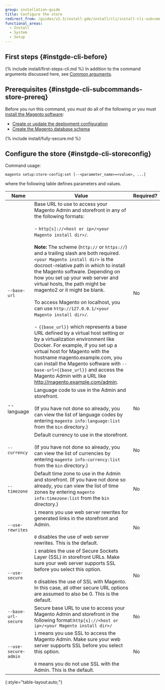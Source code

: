 ```yaml
---
group: installation-guide
title: Configure the store
redirect_from: /guides/v2.3/install-gde/install/cli/install-cli-subcommands-store.html
functional_areas:
  - Install
  - System
  - Setup
---
```


## First steps {#instgde-cli-before}

{% include install/first-steps-cli.md %}
In addition to the command arguments discussed here, see [Common arguments]({{page.baseurl}}/install/command-line/getting-started.html#instgde-cli-subcommands-common).

## Prerequisites {#instgde-cli-subcommands-store-prereq}

Before you run this command, you must do all of the following _or_ you must [install the Magento software]({{page.baseurl}}/install/command-line/install.html):

* [Create or update the deployment configuration]({{page.baseurl}}/install/command-line/configure-deployment.html)
* [Create the Magento database schema]({{page.baseurl}}/install/command-line/configure-database.html)

{% include install/fully-secure.md %}

## Configure the store {#instgde-cli-storeconfig}

Command usage:

```
magento setup:store-config:set [--<parameter_name>=<value>, ...]
```

where the following table defines parameters and values.

| Name                 | Value                                                                                                                                                                                                                                                                                                                                                                                                                                                                                                                                                                                                                                                                                                                                                                                                                                                                                                                                                                    | Required? |
| -------------------- | ------------------------------------------------------------------------------------------------------------------------------------------------------------------------------------------------------------------------------------------------------------------------------------------------------------------------------------------------------------------------------------------------------------------------------------------------------------------------------------------------------------------------------------------------------------------------------------------------------------------------------------------------------------------------------------------------------------------------------------------------------------------------------------------------------------------------------------------------------------------------------------------------------------------------------------------------------------------------ | --------- |
| `--base-url`         | Base URL to use to access your Magento Admin and storefront in any of the following formats:<br><br>- `http[s]://<host or ip>/<your Magento install dir>/`.<br><br>**Note:** The scheme (`http://` or `https://`) and a trailing slash are both required. `<your Magento install dir>` is the docroot-relative path in which to install the Magento software. Depending on how you set up your web server and virtual hosts, the path might be magento2 or it might be blank.<br><br>To access Magento on localhost, you can use `http://127.0.0.1/<your Magento install dir>/`.<br><br>- `{{base_url}}` which represents a base URL defined by a virtual host setting or by a virtualization environment like Docker. For example, if you set up a virtual host for Magento with the hostname magento.example.com, you can install the Magento software with `--base-url={{base_url}}` and access the Magento Admin with a URL like <http://magento.example.com/admin>. | No        |
| --language           | Language code to use in the Admin and storefront.<br><br>(If you have not done so already, you can view the list of language codes by entering `magento info:language:list` from the `bin` directory.)                                                                                                                                                                                                                                                                                                                                                                                                                                                                                                                                                                                                                                                                                                                                                                   | No        |
| `--currency`         | Default currency to use in the storefront. <br><br>(If you have not done so already, you can view the list of currencies by entering `magento info:currency:list` from the `bin` directory.)                                                                                                                                                                                                                                                                                                                                                                                                                                                                                                                                                                                                                                                                                                                                                                             | No        |
| `--timezone`         | Default time zone to use in the Admin and storefront. (If you have not done so already, you can view the list of time zones by entering `magento info:timezone:list` from the `bin` directory.)                                                                                                                                                                                                                                                                                                                                                                                                                                                                                                                                                                                                                                                                                                                                                                          | No        |
| `--use-rewrites`     | `1` means you use web server rewrites for generated links in the storefront and Admin.<br><br>`0` disables the use of web server rewrites. This is the default.                                                                                                                                                                                                                                                                                                                                                                                                                                                                                                                                                                                                                                                                                                                                                                                                          | No        |
| `--use-secure`       | `1` enables the use of Secure Sockets Layer (SSL) in storefront URLs. Make sure your web server supports SSL before you select this option.<br><br>`0` disables the use of SSL with Magento. In this case, all other secure URL options are assumed to also be 0. This is the default.                                                                                                                                                                                                                                                                                                                                                                                                                                                                                                                                                                                                                                                                                   | No        |
| `--base-url-secure`  | Secure base URL to use to access your Magento Admin and storefront in the following format:`http[s]://<host or ip>/<your Magento install dir>/`                                                                                                                                                                                                                                                                                                                                                                                                                                                                                                                                                                                                                                                                                                                                                                                                                          | No        |
| `--use-secure-admin` | `1` means you use SSL to access the Magento Admin. Make sure your web server supports SSL before you select this option.<br><br>`0` means you do not use SSL with the Admin. This is the default.                                                                                                                                                                                                                                                                                                                                                                                                                                                                                                                                                                                                                                                                                                                                                                        | No        |

{:style="table-layout:auto;"}


